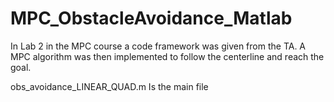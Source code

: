 # MPC_ObstacleAvoidance_Matlab
In Lab 2 in the MPC course a code framework was given from the TA. A MPC algorithm was then implemented to follow the centerline and reach the goal.

obs_avoidance_LINEAR_QUAD.m  Is the main file
